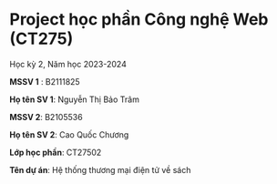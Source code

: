 # Project học phần Công nghệ Web (CT275)

Học kỳ 2, Năm học 2023-2024

**MSSV 1** : B2111825

**Họ tên SV 1**: Nguyễn Thị Bảo Trâm

**MSSV 2**: B2105536

**Họ tên SV 2**: Cao Quốc Chương

**Lớp học phần**: CT27502

**Tên dự án**: Hệ thống thương mại điện tử về sách

